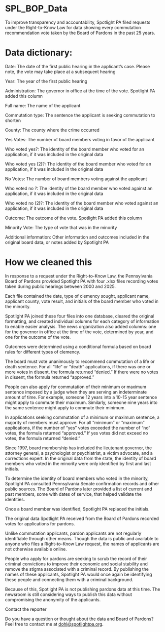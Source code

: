 # SPL_BOP_Data
To improve transparency and accountability, Spotlight PA filed requests under the Right-to-Know Law for data showing every commutation recommendation vote taken by the Board of Pardons in the past 25 years.

# Data dictionary:

Date: The date of the first public hearing in the applicant’s case. Please note, the vote may take place at a subsequent hearing

Year: The year of the first public hearing

Administration: The governor in office at the time of the vote. Spotlight PA added this column

Full name: The name of the applicant

Commutation type: The sentence the applicant is seeking commutation to shorten

County: The county where the crime occurred

Yes Votes: The number of board members voting in favor of the applicant	

Who voted yes?: The identity of the board member who voted for an application, if it was included in the original data

Who voted yes (2)?: The identity of the board member who voted for an application, if it was included in the original data

No Votes: The number of board members voting against the applicant

Who voted no ?: The identity of the board member who voted against an application, if it was included in the original data

Who voted no (2)?: The identity of the board member who voted against an application, if it was included in the original data

Outcome: The outcome of the vote. Spotlight PA added this column

Minority Vote: The type of vote that was in the minority

Additional information: Other information and outcomes included in the original board data, or notes added by Spotlight PA



# How we cleaned this																
In response to a request under the Right-to-Know Law, the Pennsylvania Board of Pardons provided Spotlight PA with four .xlsx files recording votes taken during public hearings between 2000 and 2025.

Each file contained the date, type of clemency sought, applicant name, applicant county, vote result, and initials of the board member who voted in the minority.

Spotlight PA joined these four files into one database, cleared the original formatting, and created individual columns for each category of information to enable easier analysis. The news organization also added columns: one for the governor in office at the time of the vote, determined by year, and one for the outcome of the vote.

Outcomes were determined using a conditional formula based on board rules for different types of clemency. 

The board must vote unanimously to recommend commutation of a life or death sentence. For all “life” or “death” applications, if there was one or more votes in dissent, the formula returned “denied.” If there were no votes in dissent, the formula returned “approved.”

People can also apply for commutation of their minimum or maximum sentence imposed by a judge when they are serving an indeterminate amount of time. For example, someone 12 years into a 10-15 year sentence might apply to commute their maximum. Similarly, someone nine years into the same sentence might apply to commute their minimum.

In applications seeking commutation of a minimum or maximum sentence, a majority of members must approve. For all “minimum” or “maximum” applications, if the number of “yes” votes exceeded the number of “no” votes, the formula returned “approved.” If yes votes did not exceed no votes, the formula returned “denied.”

Since 1997, board membership has included the lieutenant governor, the attorney general, a psychologist or psychiatrist, a victim advocate, and a corrections expert. In the original data from the state, the identity of board members who voted in the minority were only identified by first and last initials. 

To determine the identity of board members who voted in the minority, Spotlight PA consulted Pennsylvania Senate confirmation records and other public sources. The Board of Pardons later provided a list of current and past members, some with dates of service, that helped validate the identities.

Once a board member was identified, Spotlight PA replaced the initials.

The original data Spotlight PA received from the Board of Pardons recorded votes for applications for pardons.

Unlike commutation applicants, pardon applicants are not regularly identifiable through other means. Though the data is public and available to anyone who files a Right-to-Know Law request, the names of applicants are not otherwise available online.

People who apply for pardons are seeking to scrub the record of their criminal convictions to improve their economic and social stability and remove the stigma associated with a criminal record. By publishing the names of these applicants, Spotlight PA would once again be identifying these people and connecting them with a criminal background.

Because of this, Spotlight PA is not publishing pardons data at this time. The newsroom is still considering ways to publish this data without compromising the anonymity of the applicants.

Contact the reporter

Do you have a question or thought about the data and Board of Pardons? Feel free to contact me at dohl@spotlightpa.org.
